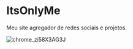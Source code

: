 # ItsOnlyMe 

Meu site agregador de redes sociais e projetos.

![chrome_zi58X3AG3J](https://github.com/ItsOnlyMe360/ItsOnlyMe360.github.io/assets/126713125/f3eeb511-28bc-46fa-b6b5-919ee2f67c66)
